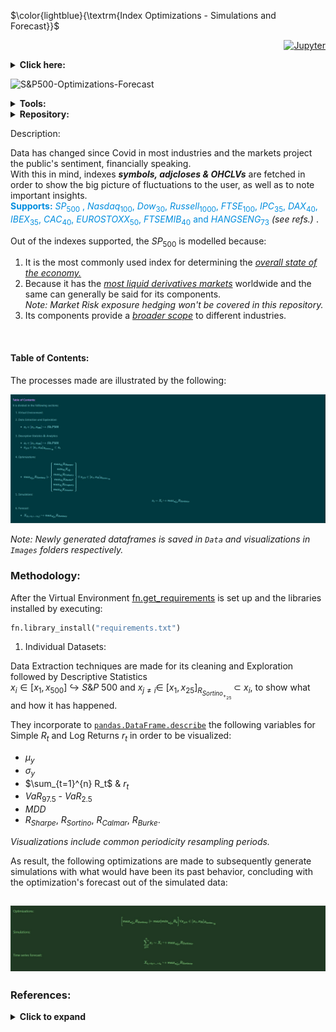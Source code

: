 $\color{lightblue}{\textrm{Index Optimizations - Simulations and Forecast}}$

<div align="right">

&nbsp; [![Jupyter](https://img.shields.io/badge/jupyter-nbviewer-000000?style=square&logo=jupyter&logoColor=orange)](https://nbviewer.jupyter.org/github/EstebanMqz/SP500-Risk-Optimizations-Forecast/blob/main/SP500-Risk-Optimized-Portfolios-ML.ipynb) <br>

</div>

<Details>
<Summary> <b> Click here: </b> 

![S&P500-Optimizations-Forecast](https://img.shields.io/badge/Author's_Contact-EstebanMqz-black?style=square&logo=github&logoColor=black)

</b> </Summary>

[![Website](https://img.shields.io/badge/Website-ffffff?style=square&logo=opera&logoColor=red)](https://estebanmqz.com) [![LinkedIn](https://img.shields.io/badge/LinkedIn-041a80?style=square&logo=linkedin&logoColor=white)](https://www.linkedin.com/in/esteban-m65381722210212839/) [![Portfolio](https://img.shields.io/badge/Github-Portfolio-010b38?style=square&logo=github&logoColor=black)](https://estebanmqz.github.io/Portfolio/) [![E-mail](https://img.shields.io/badge/Business-Mail-052ce6?style=square&logo=mail&logoColor=white)](mailto:esteban@esteban.com)
<br>

![GitHub Logo](https://github.com/EstebanMqz.png?size=50) [![Github](https://img.shields.io/badge/Github-000000?style=square&logo=github&logoColor=white)](https://github.com/EstebanMqz) 

</Details>

<font>
<Details>
<Summary> <b>Tools:</b> </Summary>

###### Actions: [![Repo-Visualization-Badge](https://img.shields.io/badge/Action-Visualization-020521?style=square&logo=github&logoColor=white)](https://githubnext.com/projects/repo-visualization)
###### Main Text-Editor: [![VSCode-Badge](https://img.shields.io/badge/VSCode-007ACC?style=square&logo=visual-studio-code&logoColor=white)](https://code.visualstudio.com/)&nbsp;[![Jupyter-Badge](https://img.shields.io/badge/Jupyter-F37626?style=square&logo=Jupyter&logoColor=white)](https://jupyter.org/try) 

###### Language: [![Python-Badge](https://img.shields.io/badge/Python-3776AB.svg?style=square&logo=Python&logoColor=green)](https://www.python.org)[![Markdown-Badge](https://img.shields.io/badge/Markdown-000000.svg?style=square&logo=Markdown&logoColor=white)](https://www.markdownguide.org)[![yaml-Badge](https://img.shields.io/badge/YAML-000000?style=square&logo=yaml&logoColor=red)](https://yaml.org)

###### Libraries:  [![Numpy-Badge](https://img.shields.io/badge/Numpy-013243?style=square&logo=numpy&logoColor=white)](https://numpy.org)  [![Pandas-Badge](https://img.shields.io/badge/Pandas-150458?style=square&logo=pandas&logoColor=white)](https://pandas.pydata.org)  [![Scipy-Badge](https://img.shields.io/badge/Scipy-darkblue?style=square&logo=scipy&logoColor=white)](https://www.scipy.org)  [![Fitter-Badge](https://img.shields.io/badge/Fitter-000000?style=square&logo=python&&logoColor=yellow)](https://fitter.readthedocs.io/en/latest/)  [![Matplotlib-Badge](https://img.shields.io/badge/Matplotlib-40403f?style=square&logo=python&logoColor=blue)](https://matplotlib.org)  [![Seaborn-Badge](https://img.shields.io/badge/Seaborn-40403f?style=square&logo=python&logoColor=blue)](https://seaborn.pydata.org)

###### Interface: [![React-Badge](https://img.shields.io/badge/React-61DAFB?style=square&logo=react&logoColor=black)](https://create-react-app.dev)

###### Version Control: [![GitHub-Badge](https://img.shields.io/badge/GitHub-100000?style=square&logo=github&logoColor=white)](https://github.com)&nbsp;[![Git-Badge](https://img.shields.io/badge/Git-F05032.svg?style=square&logo=Git&logoColor=white)](https://git-scm.com)  
[![Git-Commads](https://img.shields.io/badge/Git%20Commands-gray?style=square&logo=git&logoColor=white)](https://github.com/EstebanMqz/Git-Commands)

###### License: [![Creative Commons BY 3.0](https://img.shields.io/badge/License-CC%20BY%203.0-yellow.svg?style=square&logo=creative-commons&logoColor=white)](https://creativecommons.org/licenses/by/3.0/)

</Details>
<Details>
<Summary> <b> Repository: </b> </Summary>

[![Repository](https://img.shields.io/badge/Repository-0089D6?style=square&logo=microsoft-azure&logoColor=white)](https://mango-dune-07a8b7110.1.azurestaticapps.net/?repo=EstebanMqz%2FSP500-Risk-Optimizations-Forecast)

<img src="diagram.svg" width="280" height="280">
</Details>

Description: 

Data has changed since Covid in most industries and the markets project the public's sentiment, financially speaking.<br>
With this in mind, indexes <i><b>symbols, adjcloses & OHCLVs</i></b> are fetched in order to show the big picture of fluctuations to the user, as well as to note important insights.<br>
<font color= '#008dde'> <b>Supports:</b>
$SP_{500}$ , $Nasdaq_{100}$, $Dow_{30}$, $Russell_{1000}$, $FTSE_{100}$, $IPC_{35}$, $DAX_{40}$, $IBEX_{35}$, $CAC_{40}$, $EUROSTOXX_{50}$, $FTSEMIB_{40}$ and $HANGSENG_{73}$ </font> <i> (see refs.) </i>.

Out of the indexes supported, the $SP_{500}$ is modelled because:<br>

1. It is the most commonly used index for determining the <i><u>overall state of the economy.</u></i><br>
2. Because it has the <i><u>most liquid derivatives markets</u></i> worldwide and the same can generally be said for its components.<br>
 *Note: Market Risk exposure hedging won't be covered in this repository.*<br>
1. Its components provide a <i><u>broader scope</u></i> to different industries.<br>
<br>


#### Table of Contents: 
The processes made are illustrated by the following:

![Alt text](images/ToC.jpg)

*Note: Newly generated dataframes is saved in `Data` and visualizations in `Images` folders respectively.* <br>

### Methodology: 

After the Virtual Environment [fn.get_requirements](https://github.com/EstebanMqz/SP500-Risk-Optimized-Portfolios-PostCovid-ML/blob/main/functions.py) is set up and the libraries installed by executing: <br>

```python
fn.library_install("requirements.txt")
```
1. Individual Datasets:

Data Extraction techniques are made for its cleaning and Exploration followed by Descriptive Statistics<br>
$x_i\in [x_1,x_{500}]$ $\hookrightarrow$ $S$&$P$ $500$ and $x_{j\neq i}\in$ $[x_1,x_{25}]_{{R_{Sortino_{+_{25}}}}}$ $\subset$ $x_i$, to show what and how it has happened. <br>

They incorporate to [`pandas.DataFrame.describe`](https://pandas.pydata.org/docs/reference/api/pandas.DataFrame.describe.html) the following variables for Simple $R_t$ and Log Returns $r_t$ in order to be visualized:<br>
+ $\mu_{y}$
+ $\sigma_{y}$
+ $\sum_{t=1}^{n} R_t$ $\&$ $r_t$
+ $VaR_{97.5}$ - $VaR_{2.5}$
+ $MDD$
+ $R_{Sharpe}$, $R_{Sortino}$, $R_{Calmar}$, $R_{Burke}$.<br>

*Visualizations include common periodicity resampling periods.* <br>

As result, the following optimizations are made to subsequently generate simulations with what would have been its past behavior, concluding with the optimization's forecast out of the simulated data: <br>

![Alt text](images/Methodology.jpg)
---
### **References:**
<font>
<Details>
<Summary> <b>Click to expand</b> </Summary>

#### Libraries:

+ ##### </u> Pandas: </u> <br>

[`pd.isin`](https://pandas.pydata.org/docs/reference/api/pandas.DataFrame.isin.html) [`pd.df.sample`](https://pandas.pydata.org/pandas-docs/stable/reference/api/pandas.DataFrame.sample.html) [`pd.df.fillna`](https://pandas.pydata.org/pandas-docs/stable/reference/api/pandas.DataFrame.fillna.html) [`pd.df.resample`](https://pandas.pydata.org/pandas-docs/stable/reference/api/pandas.DataFrame.resample.html) [`pandas.DataFrame.describe`](https://pandas.pydata.org/docs/reference/api/pandas.DataFrame.describe.html)

+ ##### </u> Numpy: </u> <br>

[`np.quantile`](https://numpy.org/doc/stable/reference/generated/numpy.quantile.html) [`np.arange`](https://numpy.org/doc/stable/reference/generated/numpy.arange.html) [`np.add`](https://numpy.org/doc/stable/reference/generated/numpy.add.html) [`np.subtract`](https://numpy.org/doc/stable/reference/generated/numpy.subtract.html) [`np.dot`](https://numpy.org/doc/stable/reference/generated/numpy.dot.html) [`np.divide`](https://numpy.org/doc/stable/reference/generated/numpy.divide.html) [`np.cov`](https://numpy.org/doc/stable/reference/generated/numpy.cov.html) [`np.power`](https://numpy.org/doc/stable/reference/generated/numpy.power.html) <br>

+ ##### </u> Stats: </u> <br>

[`scipy.stats`](https://docs.scipy.org/doc/scipy/reference/stats.html) [`scipy.stats.rv_continuous`](https://docs.scipy.org/doc/scipy/reference/generated/scipy.stats.rv_continuous.html) [`scipy.stats.rv_discrete`](https://docs.scipy.org/doc/scipy/reference/generated/scipy.stats.rv_discrete.html) [`scipy.optimize.minimize`](https://docs.scipy.org/doc/scipy/reference/generated/scipy.optimize.minimize.html)

+ ##### </u> Sklearn: </u> <br>

[`sklearn.model_selection.GridSearchCV`](https://scikit-learn.org/stable/modules/generated/sklearn.model_selection.GridSearchCV.html) [`Hyper-parameters Exhaustive GridSearchCV`](https://scikit-learn.org/stable/modules/grid_search.html) <br>
[`sklearn.neighbors.KernelDensity`](https://scikit-learn.org/stable/modules/generated/sklearn.neighbors.KernelDensity.html) [`sklearn.neighbors.KernelDensity.fit`](https://scikit-learn.org/stable/modules/generated/sklearn.neighbors.KernelDensity.html#sklearn.neighbors.KernelDensity.fit) <br>
[`sklearn.neighbors.KernelDensity.score_samples`](https://scikit-learn.org/stable/modules/generated/sklearn.neighbors.KernelDensity.html#sklearn.neighbors.KernelDensity.score_samples) [`sklearn.metrics`](https://scikit-learn.org/stable/modules/model_evaluation.html)

+ ##### Other: <br>

[`fitter`](https://fitter.readthedocs.io/en/latest/index.html)<br>
[`statsmodels`](https://www.statsmodels.org/stable/index.html)<br><br>

+ ##### Other References: <br>
###### *Indexes Supported*:<br>
+ [`S&P`](https://en.wikipedia.org/wiki/List_of_S%26P_500_companies) [`Dow Jones`](https://en.wikipedia.org/wiki/Dow_Jones_Industrial_Average) [`NASDAQ 100`](https://en.wikipedia.org/wiki/NASDAQ-100) [`Russell 1000`](https://en.wikipedia.org/wiki/Russell_1000_Index) [`FTSE 100`](https://en.wikipedia.org/wiki/FTSE_100_Index) [`IPC`](https://en.wikipedia.org/wiki/Indice_de_Precios_y_Cotizaciones) [`DAX`](https://en.wikipedia.org/wiki/DAX) [`IBEX 35`](https://en.wikipedia.org/wiki/IBEX_35) [`CAC 40`](https://en.wikipedia.org/wiki/CAC_40) [`EURO STOXX 50`](https://en.wikipedia.org/wiki/EURO_STOXX_50) [`FTSE MIB`](https://en.wikipedia.org/wiki/FTSE_MIB) [`Hang Seng Index`](https://en.wikipedia.org/wiki/Hang_Seng_Index)

###### *Official Market Risks Data & Announcements*:
+ [`Daily Treasury Par Yield Curve Rates`](https://home.treasury.gov/resource-center/data-chart-center/interest-rates/TextView?type=daily_treasury_yield_curve&field_tdr_date_value_month=202304)<br>
+ [`Bank of International Settlements (BIS)`](https://www.bis.org/statistics/index.htm)<br>

###### *Other*:
+ [`LaTeX`](https://en.wikipedia.org/wiki/List_of_mathematical_symbols_by_subject)</br>
+ [`Expected Shortfall (ES)`](https://en.wikipedia.org/wiki/Expected_shortfall) [`Value at Risk (VaR)`](https://en.wikipedia.org/wiki/Value_at_risk) 
+ [`Convolution of Distributions`](https://en.wikipedia.org/wiki/Convolution_of_probability_distributions)<br>
+ [`i.i.d`](https://en.wikipedia.org/wiki/Independent_and_identically_distributed_random_variables)<br>

+ [`Expected Shortfall (ES)`](https://en.wikipedia.org/wiki/Expected_shortfall)<br>


